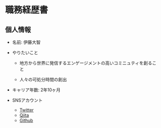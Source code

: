 # 職務経歴書

## 個人情報

- 名前: 伊藤大智

- やりたいこと
  - 地方から世界に発信するエンゲージメントの高いコミニュティを創ること

  - 人々の可処分時間の創出

- キャリア年数: 2年10ヶ月

- SNSアカウント
  - [Twitter](https://twitter.com/daich125)
  - [Qiita](https://qiita.com/dich1)
  - [Github](https://github.com/dich1)
